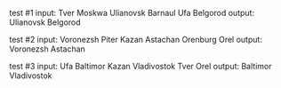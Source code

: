test #1
input: Tver Moskwa Ulianovsk Barnaul Ufa Belgorod
output: Ulianovsk Belgorod

test #2
input: Voronezsh Piter Kazan Astachan Orenburg Orel
output: Voronezsh Astachan

test #3
input: Ufa Baltimor Kazan Vladivostok Tver Orel
output: Baltimor Vladivostok
